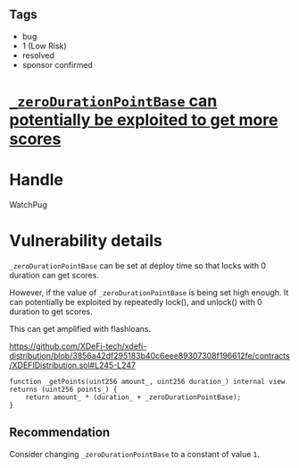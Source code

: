 ## Tags

- bug
- 1 (Low Risk)
- resolved
- sponsor confirmed

# [`_zeroDurationPointBase` can potentially be exploited to get more scores](https://github.com/code-423n4/2022-01-xdefi-findings/issues/139) 

# Handle

WatchPug


# Vulnerability details

`_zeroDurationPointBase` can be set at deploy time so that locks with 0 duration can get scores.

However, if the value of `_zeroDurationPointBase` is being set high enough. It can potentially be exploited by repeatedly lock(), and unlock() with 0 duration to get scores.

This can get amplified with flashloans.

https://github.com/XDeFi-tech/xdefi-distribution/blob/3856a42df295183b40c6eee89307308f196612fe/contracts/XDEFIDistribution.sol#L245-L247

```solidity
function _getPoints(uint256 amount_, uint256 duration_) internal view returns (uint256 points_) {
    return amount_ * (duration_ + _zeroDurationPointBase);
}
```

## Recommendation

Consider changing `_zeroDurationPointBase` to a constant of value `1`.


